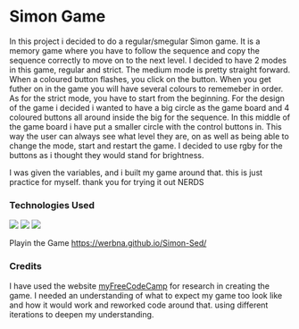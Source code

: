 # Simon Game

In this project i decided to do a regular/smegular Simon game. It is a memory game where you have to follow the sequence and copy the sequence correctly to move on to
the next level. I decided to have 2 modes in this game, regular and strict. The medium mode is pretty straight forward. When a coloured button flashes, you click
on the button. When you get futher on in the game you will have several colours to rememeber in order. As for the 
strict mode, you have to start from the beginning. For the design of the game i decided i wanted to have a big circle as the game board and 4 coloured buttons all around inside
the big for the sequence. In this middle of the game board i have put a smaller circle with the control buttons in. This way the user can always see what level
they are, on as well as being able to change the mode, start and restart the game. I decided to use rgby for the buttons as i thought they
would stand for brightness.

I was given the variables, and i built my game around that.
this is just practice for myself. thank you for trying it out NERDS

### Technologies Used

<img src="https://img.shields.io/badge/HTML5-E34F26?style=for-the-badge&logo=html5&logoColor=white">
<img src="https://img.shields.io/badge/JavaScript-323330?style=for-the-badge&logo=javascript&logoColor=F7DF1E">
<img src="https://img.shields.io/badge/CSS3-1572B6?style=for-the-badge&logo=css3&logoColor=white">

Playin the Game <https://werbna.github.io/Simon-Sed/>

### Credits

I have used the website [myFreeCodeCamp](https://github.com/beaucarnes/simon-game) for research in creating the game. I needed an understanding
of what to expect my game too look like and how it would work and reworked code around that. using different iterations to deepen my understanding.
